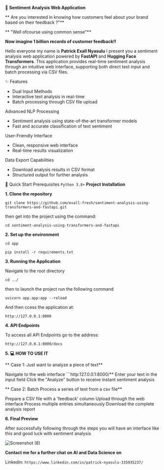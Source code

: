 🎯 **Sentiment Analysis Web Application**

** Are you interested in knowing how customers feel about your brand based on their feedback ?"**

** "Well ofcourse using common sense"**

**Now imagine 1 billion records of customer feedback!!**

Hello everyone my name is **Patrick Exall Nyasulu** I present you a sentiment analysis web application powered by **FastAPI** and **Hugging Face Transformers**. This application provides real-time sentiment analysis through an intuitive web interface, supporting both direct text input and batch processing via CSV files.

✨ Features
- Dual Input Methods
- Interactive text analysis in real-time
- Batch processing through CSV file upload

Advanced NLP Processing

- Sentiment analysis using state-of-the-art transformer models
- Fast and accurate classification of text sentiment

User-Friendly Interface

- Clean, responsive web interface
- Real-time results visualization

Data Export Capabilities

- Download analysis results in CSV format
- Structured output for further analysis

🚀 Quick Start
Prerequisites
```Python 3.8+```
**Project Installation**

**1. Clone the repository**

```git clone https://github.com/exall-fresh/sentiment-analysis-using-transformers-and-fastapi.git```

then get into the project using the command: 

```cd sentiment-analysis-using-transformers-and-fastapi```

**2. Set up the environment**

```cd app```

```pip install -r requirements.txt```

**3. Running the Application**

Navigate to the root directory


```cd ../```

then to launch the project run the following command

```uvicorn app.app:app --reload```

And then ccess the application at:

```http://127.0.0.1:8000```


**4. API Endpoints**

To access all API Endpoints go to the address:

```http://127.0.0.1:8000/docs```

**5. 💻 HOW TO USE IT**

** Case 1: Just want to analyze a piece of text**

Navigate to the web interface ```http:127.0.0.1:8000/**
Enter your text in the input field
Click the  "Analyze" button to receive instant sentiment analysis

** Case 2: Batch Process a series of text from a csv file**

Prepare a CSV file with a 'feedback' column
Upload through the web interface
Process multiple entries simultaneously
Download the complete analysis report


**6. Final Preview**

After successfully following through the steps you will have an interface like this and good luck with sentiment analysis


![Screenshot (8)](https://github.com/user-attachments/assets/8831c1e9-4832-41f2-b7d2-0ae4fb2854c2)

**Contact me for a further chat on AI and Data Science on**

Linkedin: ```https://www.linkedin.com/in/patrick-nyasulu-335935237/```

